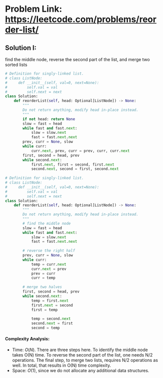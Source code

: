 # Problem Link: https://leetcode.com/problems/reorder-list/

## Solution I:
find the middle node, reverse the second part of the list, and merge two sorted lists

```python
# Definition for singly-linked list.
# class ListNode:
#     def __init__(self, val=0, next=None):
#         self.val = val
#         self.next = next
class Solution:
    def reorderList(self, head: Optional[ListNode]) -> None:
        """
        Do not return anything, modify head in-place instead.
        """
        if not head: return None
        slow = fast = head
        while fast and fast.next:
            slow = slow.next
            fast = fast.next.next
        prev, curr = None, slow
        while curr:
            curr.next, prev, curr = prev, curr, curr.next
        first, second = head, prev
        while second.next:
            first.next, first = second, first.next
            second.next, second = first, second.next
            
# Definition for singly-linked list.
# class ListNode:
#     def __init__(self, val=0, next=None):
#         self.val = val
#         self.next = next
class Solution:
    def reorderList(self, head: Optional[ListNode]) -> None:
        """
        Do not return anything, modify head in-place instead.
        """
        # find the middle node
        slow = fast = head
        while fast and fast.next:
            slow = slow.next
            fast = fast.next.next
        
        # reverse the right half
        prev, curr = None, slow
        while curr:
            temp = curr.next
            curr.next = prev
            prev = curr
            curr = temp
        
        # merge two halves
        first, second = head, prev
        while second.next:
            temp = first.next
            first.next = second
            first = temp
            
            temp = second.next
            second.next = first
            second = temp
```

#### Complexity Analysis:
- Time: $O(N)$. There are three steps here. To identify the middle node takes O(N) time. To reverse the second part of the list, one needs N/2 operations. The final step, to merge two lists, requires N/2 operations as well. In total, that results in O(N) time complexity.
- Space: $O(1)$, since we do not allocate any additional data structures.